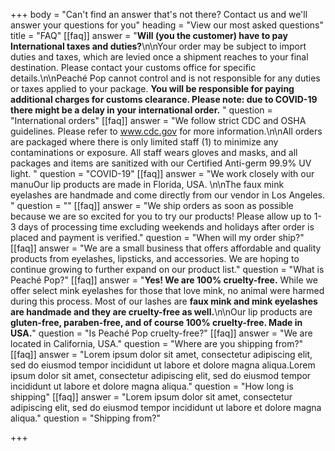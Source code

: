 +++
body = "Can't find an answer that's not there? Contact us and we'll answer your questions for you"
heading = "View our most asked questions"
title = "FAQ"
[[faq]]
answer = "**Will (you the customer) have to pay International taxes and duties?**\n\nYour order may be subject to import duties and taxes, which are levied once a shipment reaches to your final destination. Please contact your customs office for specific details.\n\nPeaché Pop cannot control and is not responsible for any duties or taxes applied to your package. **You will be responsible for paying additional charges for customs clearance. Please note: due to COVID-19 there might be a delay in your international order.** "
question = "International orders"
[[faq]]
answer = "We follow strict CDC and OSHA guidelines. Please refer to www.cdc.gov for more information.\n\nAll orders are packaged where there is only limited staff (1) to minimize any contaminations or exposure. All staff wears gloves and masks, and all packages and items are sanitized with our Certified Anti-germ 99.9% UV light. "
question = "COVID-19"
[[faq]]
answer = "We work closely with our manuOur lip products are made in Florida, USA. \n\nThe faux mink eyelashes are handmade and come directly from our vendor in Los Angeles. "
question = ""
[[faq]]
answer = "We ship orders as soon as possible because we are so excited for you to try our products! Please allow up to 1-3 days of processing time excluding weekends and holidays after order is placed and payment is verified."
question = "When will my order ship?"
[[faq]]
answer = "We are a small business that offers affordable and quality products from eyelashes, lipsticks, and accessories. We are hoping to continue growing to further expand on our product list."
question = "What is Peaché Pop?"
[[faq]]
answer = "**Yes! We are 100% cruelty-free.** While we offer select mink eyelashes for those that love mink, no animal were harmed during this process. Most of our lashes are **faux mink and mink eyelashes are handmade and they are cruelty-free as well.**\n\nOur lip products are **gluten-free, paraben-free, and of course 100% cruelty-free. Made in USA.**"
question = "Is Peaché Pop cruelty-free?"
[[faq]]
answer = "We are located in California, USA."
question = "Where are you shipping from?"
[[faq]]
answer = "Lorem ipsum dolor sit amet, consectetur adipiscing elit, sed do eiusmod tempor incididunt ut labore et dolore magna aliqua.Lorem ipsum dolor sit amet, consectetur adipiscing elit, sed do eiusmod tempor incididunt ut labore et dolore magna aliqua."
question = "How long is shipping"
[[faq]]
answer = "Lorem ipsum dolor sit amet, consectetur adipiscing elit, sed do eiusmod tempor incididunt ut labore et dolore magna aliqua."
question = "Shipping from?"

+++
